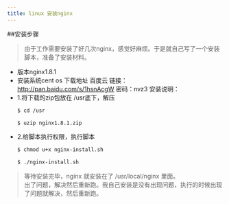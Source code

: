 ```yaml
---
title: linux 安装nginx
---
```


##安装步骤

>由于工作需要安装了好几次nginx，感觉好麻烦。于是就自己写了一个安装脚本，准备了安装材料。

- 版本nginx1.8.1
- 安装系统cent os
下载地址 百度云 链接：http://pan.baidu.com/s/1hsnAcgW 密码：nvz3
安装说明：
- 1.将下载的zip包放在 /usr底下，解压
  ``` bash
  $ cd /usr
  ```
  ``` bash
  $ uzip nginx1.8.1.zip
  ```
- 2.给脚本执行权限，执行脚本
  ``` bash
  $ chmod u+x nginx-install.sh
  ```
  ``` bash
  $ ./nginx-install.sh
  ```
>等待安装完毕，nginx 就安装在了 /usr/local/nginx 里面。  
出了问题，解决然后重新跑。我自己安装是没有出现问题，执行的时候出现了问题就解决，然后重新跑。
